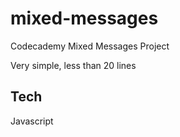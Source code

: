 # mixed-messages
Codecademy Mixed Messages Project

Very simple, less than 20 lines 

## **Tech**
Javascript
